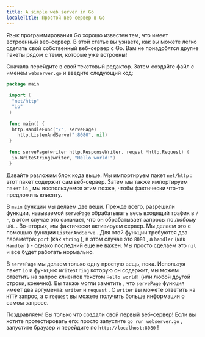```yaml
---
title: A simple web server in Go
localeTitle: Простой веб-сервер в Go
---
```

Язык программирования Go хорошо известен тем, что имеет встроенный веб-сервер. В этой статье вы узнаете, как вы можете легко сделать свой собственный веб-сервер с Go. Вам не понадобятся другие пакеты рядом с теми, которые уже встроены!

Сначала перейдите в свой текстовый редактор. Затем создайте файл с именем `webserver.go` и введите следующий код:

```go
package main 
 
 import ( 
  "net/http" 
  "io" 
 ) 
 
 func main() { 
  http.HandleFunc("/", servePage) 
    http.ListenAndServe(":8080", nil) 
 } 
 
 func servePage(writer http.ResponseWriter, reqest *http.Request) { 
  io.WriteString(writer, "Hello world!") 
 } 
```

Давайте разложим блок кода выше. Мы импортируем пакет `net/http` : этот пакет содержит сам веб-сервер. Затем мы также импортируем пакет `io` , мы воспользуемся этим позже, чтобы фактически что-то предложить клиенту.

В `main` функции мы делаем две вещи. Прежде всего, разрешили функции, называемой `servePage` обрабатывать весь входящий трафик в `/` -, в этом случае это означает, что он обрабатывает запросы по _любому_ `URL` . Во-вторых, мы фактически активируем сервер. Мы делаем это с помощью функции `ListenAndServe` . Для этой функции требуются два параметра: `port` (как `string` ), в этом случае это `8080` , а `handler` (как `Handler` ) - однако последний еще не важен. Мы просто сделаем это `nil` и все будет работать нормально.

В `servePage` мы делаем только одну простую вещь, пока. Используя пакет `io` и функцию `WriteString` которую он содержит, мы можем ответить на запрос клиентов текстом `Hello world!` (или любой другой строки, конечно). Вы также могли заметить , что `servePage` функция имеет два аргумента: `writer` и `request` . С `writer` вы можете ответить на `HTTP` запрос, a с `request` вы можете получить больше информации о самом запросе.

Поздравляем! Вы только что создали свой первый веб-сервер! Если вы хотите протестировать его: просто запустите `go run webserver.go` , запустите браузер и перейдите по `http://localhost:8080` !
